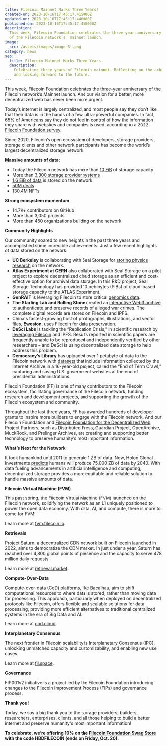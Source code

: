 ```yaml
---
title: Filecoin Mainnet Marks Three Years!
created-on: 2023-10-16T17:45:17.415000Z
updated-on: 2023-10-16T17:45:17.440000Z
published-on: 2023-10-16T17:45:17.450000Z
description:
  This week, Filecoin Foundation celebrates the three-year anniversary
  of the Filecoin network’s  mainnet launch.
image:
  src: /assets/images/image-3-.png
category: news
seo:
  title: Filecoin Mainnet Marks Three Years
  description:
    Celebrating three years of Filecoin mainnet. Reflecting on the achievements
    and looking forward to the future.
---
```


This week, Filecoin Foundation celebrates the three-year anniversary of the Filecoin network’s Mainnet launch. And our vision for a better, more decentralized web has never been more urgent.

Today’s internet is largely centralized, and most people say they don’t like that their data is in the hands of a few, ultra-powerful companies. In fact, 65% of Americans say they do not feel in control of how the information they share with websites and companies is used, according to a 2022 [Filecoin Foundation survey](https://fil.org/blog/new-survey-american-consumers-are-ready-to-change-up-to-web3/).

Since 2020, Filecoin’s open ecosystem of developers, storage providers, storage clients and other network participants has become the world’s largest decentralized storage network:

**Massive amounts of data:**

- Today the Filecoin network has more than [10 EiB](https://dashboard.starboard.ventures/capacity-services) of storage capacity
- M﻿ore than [3,300 storage provider systems](https://filecoin.io/blog/posts/filecoin-news-75/)
- [1.6 EiB of data](https://dashboard.starboard.ventures/capacity-services) is stored on the network
- [50M deals](https://dashboard.starboard.ventures/market-deals)
- 130.4M NFTs

**Strong ecosystem momentum**

- 14.7K+ contributors on GitHub
- More than 3,050 projects
- More than 450 organizations building on the network

**Community Highlights**

Our community soared to new heights in the past three years and accomplished some incredible achievements. Just a few recent highlights of data stored on the network:

- **UC Berkeley** is collaborating with Seal Storage for [storing physics research](https://www.newswire.ca/news-releases/uc-berkeley-engages-seal-storage-web3-technology-to-advance-innovative-neutrino-physics-research-883282087.html) on the network.
- **Atlas Experiment at CERN** also collaborated with Seal Storage on a pilot project to explore decentralized cloud storage as an efficient and cost-effective option for archival data storage. In this R&D project, Seal Storage Technology has provided 10 pebibytes (PiBs) of cloud-based storage capacity to the ATLAS Experiment.
- **GenRAIT** is leveraging Filecoin to store critical [genomics data](https://fil.org/blog/case-study-genrait-leverages-filecoin-network-for-greater-visibility-access-and-storage-of-genomic-data/).
- **The Starling Lab and Rolling Stone** created an [interactive Web3 archive](https://investigation.rollingstone.com/dj-photo-war-crimes-bosnia/) to authenticate and preserve records of alleged war crimes. The complete digital records are stored on Filecoin and IPFS.
- China's fastest-growing host of photographs, illustrations, and vector files, **Ewesion**, uses Filecoin for [data preservation](https://filecoinfoundation.medium.com/storage-company-ewesion-leverages-filecoin-network-for-data-preservation-e36cecc84e0e).
- **DeSci Labs** is tackling the “Replication Crisis,” in scientific research by [leveraging Filecoin](https://fil.org/blog/case-study-desci-labs-and-filecoin-enabling-a-future-of-open-science/) and IPFS. Results reported in scientific papers are frequently unable to be reproduced and independently verified by other researchers – and DeSci is using decentralized data storage to help address this problem.
- **Democracy’s Library** has uploaded over 1 petabyte of data to the Filecoin network with [datasets](https://fil.org/blog/democracy%E2%80%99s-library-announces-more-than-a-petabyte-of-government-data-uploaded-to-the-filecoin-network/) that include information collected by the Internet Archive in a 16-year-old project, called the “End of Term Crawl,” capturing and saving U.S. government websites at the end of presidential administrations.

Filecoin Foundation (FF) is one of many contributors to the Filecoin ecosystem, facilitating governance of the Filecoin network, funding research and development projects, and supporting the growth of the Filecoin ecosystem and community.

Throughout the last three years, FF has awarded hundreds of developer grants to inspire more builders to engage with the Filecoin network. And our Filecoin Foundation and [Filecoin Foundation for the Decentralized Web](https://ffdweb.org/) Project Partners, such as Distributed Press, Guardian Project, OpenArchive, MuckRock, and Prelinger Archives, are creating and supporting better technology to preserve humanity’s most important information.

**What’s Next for the Network**

It took humankind until 2011 to generate 1 ZB of data. Now, Holon Global Investments [predicts](https://holon.investments/the-holon-data-report-part-3-a-history-of-data-storage-and-a-closer-look-at-data-centres/#:~:text=Reports-,The%20Holon%20Data%20Report%20Part%203%3A%20A%20history%20of%20data,closer%20look%20at%20data%20centres&text=It%20took%20humankind%20until%202011,systems%20used%20to%20store%20data.) humans will produce 75,000 ZB of data by 2040. With data fueling advancements in artificial intelligence and computing, decentralized storage provides a more equitable and reliable solution to handle massive amounts of data.

**Filecoin Virtual Machine (FVM)**

This past spring, the Filecoin Virtual Machine (FVM) launched on the Filecoin network, solidifying the network as an L1 uniquely positioned to power the open data economy. With data, AI, and compute, there is more to come for FVM!

Learn more at [fvm.filecoin.io](https://fvm.filecoin.io/).

**Retrievals**

Project Saturn, a decentralized CDN network built on Filecoin launched in 2022, aims to democratize the CDN market. In just under a year, Saturn has reached over 4,800 global points of presence and the capacity to serve 478 million daily requests.

Learn more at [retrieval.market](https://retrieval.market/).

**Compute-Over-Data**

Compute-over-data (CoD) platforms, like Bacalhau, aim to shift computational resources to where data is stored, rather than moving data for processing. This approach, particularly when deployed on decentralized protocols like Filecoin, offers flexible and scalable solutions for data processing, providing more efficient alternatives to traditional centralized systems in the era of Big Data and AI.

Learn more at [cod.cloud](https://www.cod.cloud/).

**Interplanetary Consensus**

The next frontier in Filecoin scalability is Interplanetary Consensus (IPC), unlocking unmatched capacity and customizability, and enabling new use cases.

Learn more at [fil.space](https://fil.space/).

**Governance**

FIP001v2 initiative is a project led by the Filecoin Foundation introducing changes to the Filecoin Improvement Process (FIPs) and governance process.

**Thank you!**

Today, we say a big thank you to the storage providers, builders, researchers, enterprises, clients, and all those helping to build a better internet and preserve humanity's most important information!

**To celebrate, we’re offering 10% on the [Filecoin Foundation Swag Store](https://swag.fil.org/) with the code HBDFILECOIN (ends on Friday, Oct. 20).**
